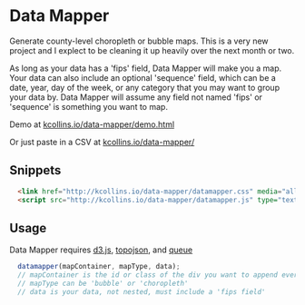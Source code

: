 Data Mapper
===========

Generate county-level choropleth or bubble maps. This is a very new project and I explect to be cleaning it up heavily over the next month or two.

As long as your data has a 'fips' field, Data Mapper will make you a map. Your data can also include an optional 'sequence' field, which can be a date, year, day of the week, or any category that you may want to group your data by. Data Mapper will assume any field not named 'fips' or 'sequence' is something you want to map.

Demo at <a href="http://kcollins.io/data-mapper/demo.html">kcollins.io/data-mapper/demo.html</a>

Or just paste in a CSV at <a href="http://kcollins.io/data-mapper/">kcollins.io/data-mapper/</a>

## Snippets

```html
  <link href="http://kcollins.io/data-mapper/datamapper.css" media="all" rel="stylesheet" />
  <script src="http://kcollins.io/data-mapper/datamapper.js" type="text/javascript"></script>
```

## Usage

Data Mapper requires <a href="https://github.com/mbostock/d3">d3.js</a>, <a href="https://github.com/mbostock/topojson">topojson</a>, and <a href="https://github.com/mbostock/queue">queue</a>

```js
  datamapper(mapContainer, mapType, data);
  // mapContainer is the id or class of the div you want to append everything to
  // mapType can be 'bubble' or 'choropleth'
  // data is your data, not nested, must include a 'fips field'
```

